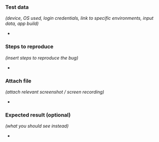 ### Test data
*(device, OS used, login credentials, link to specific environments, input data, app build)*

* 

### Steps to reproduce
*(insert steps to reproduce the bug)*

* 
 
### Attach file
*(attach relevant screenshot / screen recording)*

*   
 
### Expected result (optional)
*(what you should see instead)*

* 